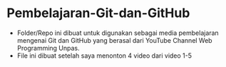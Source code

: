 # Pembelajaran-Git-dan-GitHub
- Folder/Repo ini dibuat untuk digunakan sebagai media pembelajaran mengenai Git dan GitHub
  yang berasal dari YouTube Channel Web Programming Unpas.
- File ini dibuat setelah saya menonton 4 video dari video 1-5

